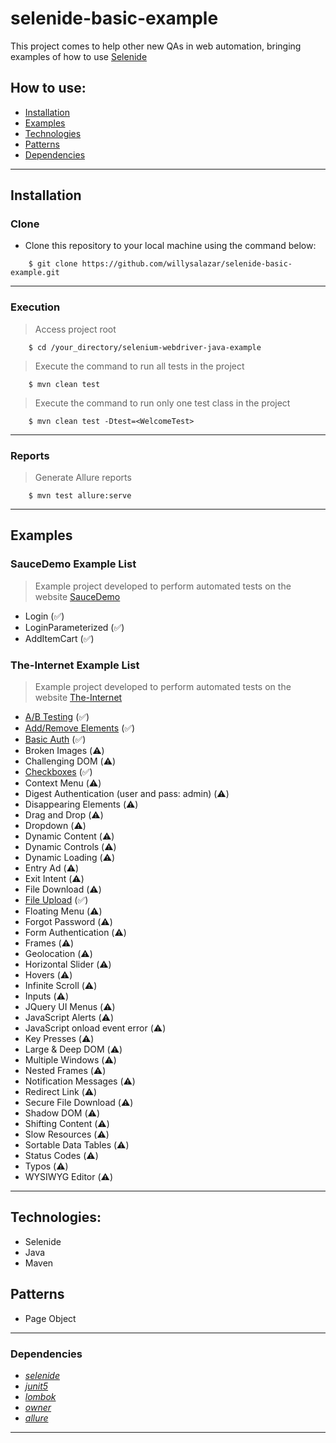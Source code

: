 # selenide-basic-example
This project comes to help other new QAs in web automation, bringing examples of how to use [Selenide](https://selenide.org/)

## How to use:

- [Installation](#installation)
- [Examples](#examples)
- [Technologies](#technologies)
- [Patterns](#patterns)
- [Dependencies](#dependencies)

---

## Installation
### Clone

- Clone this repository to your local machine using the command below:
```
	$ git clone https://github.com/willysalazar/selenide-basic-example.git
```

---

### Execution

> Access project root

```
	$ cd /your_directory/selenium-webdriver-java-example
```
> Execute the command to run all tests in the project

```
	$ mvn clean test
```
> Execute the command to run only one test class in the project

```
	$ mvn clean test -Dtest=<WelcomeTest>
```

---

### Reports

> Generate Allure reports

```
	$ mvn test allure:serve
```

---


## Examples
### SauceDemo Example List
> Example project developed to perform automated tests on the website [SauceDemo](https://www.saucedemo.com/)
- Login (:white_check_mark:)
- LoginParameterized (:white_check_mark:)
- AddItemCart (:white_check_mark:)


### The-Internet Example List
> Example project developed to perform automated tests on the website [The-Internet](https://the-internet.herokuapp.com/)
- [A/B Testing](https://the-internet.herokuapp.com/abtest) (:white_check_mark:)
- [Add/Remove Elements](https://the-internet.herokuapp.com/add_remove_elements) (:white_check_mark:)
- [Basic Auth](https://the-internet.herokuapp.com/basic_auth) (:white_check_mark:)
- Broken Images (:warning:)
- Challenging DOM (:warning:)
- [Checkboxes](https://the-internet.herokuapp.com/checkboxes) (:white_check_mark:)
- Context Menu (:warning:)
- Digest Authentication (user and pass: admin) (:warning:)
- Disappearing Elements (:warning:)
- Drag and Drop (:warning:)
- Dropdown (:warning:)
- Dynamic Content (:warning:)
- Dynamic Controls (:warning:)
- Dynamic Loading (:warning:)
- Entry Ad (:warning:)
- Exit Intent (:warning:)
- File Download (:warning:)
- [File Upload](https://the-internet.herokuapp.com/upload) (:white_check_mark:)
- Floating Menu (:warning:)
- Forgot Password (:warning:)
- Form Authentication (:warning:)
- Frames (:warning:)
- Geolocation (:warning:)
- Horizontal Slider (:warning:)
- Hovers (:warning:)
- Infinite Scroll (:warning:)
- Inputs (:warning:)
- JQuery UI Menus (:warning:)
- JavaScript Alerts (:warning:)
- JavaScript onload event error (:warning:)
- Key Presses (:warning:)
- Large & Deep DOM (:warning:)
- Multiple Windows (:warning:)
- Nested Frames (:warning:)
- Notification Messages (:warning:)
- Redirect Link (:warning:)
- Secure File Download (:warning:)
- Shadow DOM (:warning:)
- Shifting Content (:warning:)
- Slow Resources (:warning:)
- Sortable Data Tables (:warning:)
- Status Codes (:warning:)
- Typos (:warning:)
- WYSIWYG Editor (:warning:)

---

## Technologies:
- Selenide
- Java
- Maven

## Patterns
- Page Object

---

### Dependencies
* *[selenide](https://selenide.org/)*
* *[junit5](https://junit.org/junit5/)*
* *[lombok](https://projectlombok.org/)*
* *[owner](https://matteobaccan.github.io/owner/)*
* *[allure](https://docs.qameta.io/allure/)*



---

